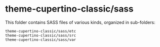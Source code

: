 # theme-cupertino-classic/sass

This folder contains SASS files of various kinds, organized in sub-folders:

    theme-cupertino-classic/sass/etc
    theme-cupertino-classic/sass/src
    theme-cupertino-classic/sass/var
